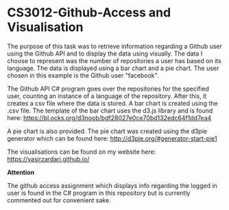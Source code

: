 # CS3012-Github-Access and Visualisation

The purpose of this task was to retrieve information regarding a Github user using the Github API and to display the data using visually.
The data I choose to represent was the number of repositories a user has based on its language. The data is displayed using a bar chart and a pie chart.
The user chosen in this example is the Github user "facebook".

The Github API C# program goes over the repositories for the specified user, counting an instance of a language of the repository. After this, it creates a csv file where the data is stored.
A bar chart is created using the .csv file. The template of the bar chart uses the d3.js library and is found here: https://bl.ocks.org/d3noob/bdf28027e0ce70bd132edc64f1dd7ea4

A pie chart is also provided. The pie chart was created using the d3pie generator which can be found here: http://d3pie.org/#generator-start-pie1

The visualisations can be found on my website here: https://yasirzardari.github.io/

**Attention**  

The github access assignment which displays info regarding the logged in user is found in the C# program in this repository but is currently commented out for convenient sake.

